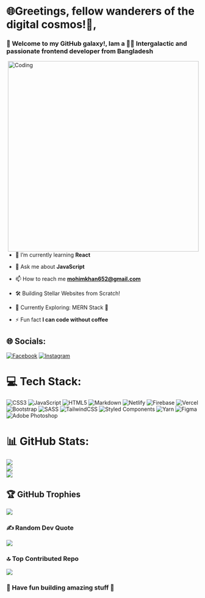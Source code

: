 <h1 align="left">🌐Greetings, fellow wanderers of the digital cosmos!👋,</h1>

<h3 align="left">🚀 Welcome to my GitHub galaxy!, Iam a 👨‍💻 Intergalactic and passionate frontend developer from Bangladesh</h3>


<img align="right" alt="Coding" width="500" src="https://www.lambdatest.com/resources/images/news24.gif">

-  🌱 I’m currently learning **React**

-  💬 Ask me about **JavaScript**

-  📫 How to reach me **mohimkhan652@gmail.com**

-  🛠️ Building Stellar Websites from Scratch!

-  🔭 Currently Exploring: MERN Stack 🔭

-  ⚡ Fun fact **I can code without coffee**



## 🌐 Socials:

[![Facebook](https://img.shields.io/badge/Facebook-%231877F2.svg?logo=Facebook&logoColor=white)](https://facebook.com/https://www.facebook.com/mohim.khan.5076798/) [![Instagram](https://img.shields.io/badge/Instagram-%23E4405F.svg?logo=Instagram&logoColor=white)](https://instagram.com/mohimkhan78)

# 💻 Tech Stack:

![CSS3](https://img.shields.io/badge/css3-%231572B6.svg?style=plastic&logo=css3&logoColor=white) ![JavaScript](https://img.shields.io/badge/javascript-%23323330.svg?style=plastic&logo=javascript&logoColor=%23F7DF1E) ![HTML5](https://img.shields.io/badge/html5-%23E34F26.svg?style=plastic&logo=html5&logoColor=white) ![Markdown](https://img.shields.io/badge/markdown-%23000000.svg?style=plastic&logo=markdown&logoColor=white) ![Netlify](https://img.shields.io/badge/netlify-%23000000.svg?style=plastic&logo=netlify&logoColor=#00C7B7) ![Firebase](https://img.shields.io/badge/firebase-%23039BE5.svg?style=plastic&logo=firebase) ![Vercel](https://img.shields.io/badge/vercel-%23000000.svg?style=plastic&logo=vercel&logoColor=white) ![Bootstrap](https://img.shields.io/badge/bootstrap-%23563D7C.svg?style=plastic&logo=bootstrap&logoColor=white) ![SASS](https://img.shields.io/badge/SASS-hotpink.svg?style=plastic&logo=SASS&logoColor=white) ![TailwindCSS](https://img.shields.io/badge/tailwindcss-%2338B2AC.svg?style=plastic&logo=tailwind-css&logoColor=white) ![Styled Components](https://img.shields.io/badge/styled--components-DB7093?style=plastic&logo=styled-components&logoColor=white) ![Yarn](https://img.shields.io/badge/yarn-%232C8EBB.svg?style=plastic&logo=yarn&logoColor=white) ![Figma](https://img.shields.io/badge/figma-%23F24E1E.svg?style=plastic&logo=figma&logoColor=white) ![Adobe Photoshop](https://img.shields.io/badge/adobephotoshop-%2331A8FF.svg?style=plastic&logo=adobephotoshop&logoColor=white)

# 📊 GitHub Stats:

![](https://github-readme-stats.vercel.app/api?username=Mohimkhan&theme=algolia&hide_border=false&include_all_commits=false&count_private=false)<br/>
![](https://github-readme-streak-stats.herokuapp.com/?user=Mohimkhan&theme=algolia&hide_border=false)<br/>
![](https://github-readme-stats.vercel.app/api/top-langs/?username=Mohimkhan&theme=algolia&hide_border=false&include_all_commits=false&count_private=false&layout=compact)

## 🏆 GitHub Trophies

![](https://github-profile-trophy.vercel.app/?username=Mohimkhan&theme=algolia&no-frame=false&no-bg=true&margin-w=4)

### ✍️ Random Dev Quote

![](https://quotes-github-readme.vercel.app/api?type=horizontal&theme=tokyonight)

### 🔝 Top Contributed Repo

![](https://github-contributor-stats.vercel.app/api?username=Mohimkhan&limit=5&theme=algolia&combine_all_yearly_contributions=true)

### 🚀 Have fun building amazing stuff 🚀
